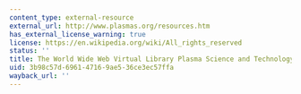 ```yaml
---
content_type: external-resource
external_url: http://www.plasmas.org/resources.htm
has_external_license_warning: true
license: https://en.wikipedia.org/wiki/All_rights_reserved
status: ''
title: The World Wide Web Virtual Library Plasma Science and Technology - Resources
uid: 3b98c57d-6961-4716-9ae5-36ce3ec57ffa
wayback_url: ''
---
```

